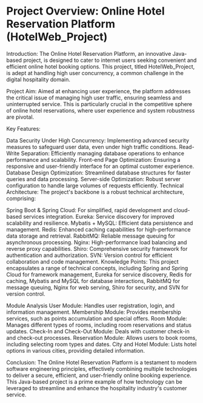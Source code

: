 # Project Overview: Online Hotel Reservation Platform (HotelWeb_Project)

Introduction:
The Online Hotel Reservation Platform, an innovative Java-based project, is designed to cater to internet users seeking convenient and efficient online hotel booking options. This project, titled HotelWeb_Project, is adept at handling high user concurrency, a common challenge in the digital hospitality domain.

Project Aim:
Aimed at enhancing user experience, the platform addresses the critical issue of managing high user traffic, ensuring seamless and uninterrupted service. This is particularly crucial in the competitive sphere of online hotel reservations, where user experience and system robustness are pivotal.

Key Features:

Data Security Under High Concurrency: Implementing advanced security measures to safeguard user data, even under high traffic conditions.
Read-Write Separation: Efficiently managing database operations to enhance performance and scalability.
Front-end Page Optimization: Ensuring a responsive and user-friendly interface for an optimal customer experience.
Database Design Optimization: Streamlined database structures for faster queries and data processing.
Server-side Optimization: Robust server configuration to handle large volumes of requests efficiently.
Technical Architecture:
The project's backbone is a robust technical architecture, comprising:

Spring Boot & Spring Cloud: For simplified, rapid development and cloud-based services integration.
Eureka: Service discovery for improved scalability and resilience.
Mybatis + MySQL: Efficient data persistence and management.
Redis: Enhanced caching capabilities for high-performance data storage and retrieval.
RabbitMQ: Reliable message queuing for asynchronous processing.
Nginx: High-performance load balancing and reverse proxy capabilities.
Shiro: Comprehensive security framework for authentication and authorization.
SVN: Version control for efficient collaboration and code management.
Knowledge Points:
This project encapsulates a range of technical concepts, including Spring and Spring Cloud for framework management, Eureka for service discovery, Redis for caching, Mybatis and MySQL for database interactions, RabbitMQ for message queuing, Nginx for web serving, Shiro for security, and SVN for version control.

Module Analysis
User Module: Handles user registration, login, and information management.
Membership Module: Provides membership services, such as points accumulation and special offers.
Room Module: Manages different types of rooms, including room reservations and status updates.
Check-In and Check-Out Module: Deals with customer check-in and check-out processes.
Reservation Module: Allows users to book rooms, including selecting room types and dates.
City and Hotel Module: Lists hotel options in various cities, providing detailed information.

Conclusion:
The Online Hotel Reservation Platform is a testament to modern software engineering principles, effectively combining multiple technologies to deliver a secure, efficient, and user-friendly online booking experience. This Java-based project is a prime example of how technology can be leveraged to streamline and enhance the hospitality industry's customer service.
